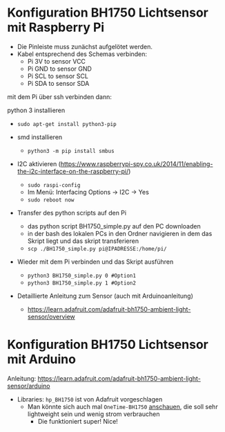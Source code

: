 # Konfiguration BH1750 Lichtsensor mit Raspberry Pi

- Die Pinleiste muss zunächst aufgelötet werden.
- Kabel entsprechend des Schemas verbinden:
  - Pi 3V to sensor VCC
  - Pi GND to sensor GND
  - Pi SCL to sensor SCL
  - Pi SDA to sensor SDA  

mit dem Pi über ssh verbinden dann:  

python 3 installieren
  - `sudo apt-get install python3-pip`
- smd installieren
  - `python3 -m pip install smbus`
- I2C aktivieren (https://www.raspberrypi-spy.co.uk/2014/11/enabling-the-i2c-interface-on-the-raspberry-pi/)
  - `sudo raspi-config`
  - Im Menü: Interfacing Options -> I2C -> Yes 
  - `sudo reboot now`


- Transfer des python scripts auf den Pi
  - das python script BH1750_simple.py auf den PC downloaden
  - in der bash des lokalen PCs in den Ordner navigieren in dem das Skript liegt und das skript transferieren 
  - `scp ./BH1750_simple.py pi@IPADRESSE:/home/pi/`  


- Wieder mit dem Pi verbinden und das Skript ausführen
  - `python3 BH1750_simple.py 0 #Option1`
  - `python3 BH1750_simple.py 1 #Option2`
- Detaillierte Anleitung zum Sensor (auch mit Arduinoanleitung)  
  - https://learn.adafruit.com/adafruit-bh1750-ambient-light-sensor/overview

# Konfiguration BH1750 Lichtsensor mit Arduino

Anleitung: https://learn.adafruit.com/adafruit-bh1750-ambient-light-sensor/arduino

- Libraries: `hp_BH1750` ist von Adafruit vorgeschlagen
  - Man könnte sich auch mal `OneTime-BH1750` [anschauen](https://github.com/JVKran/OneTime-BH1750), die soll sehr lightweight sein und wenig strom verbrauchen
    - Die funktioniert super! Nice!
